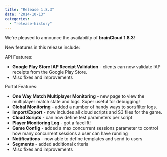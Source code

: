 ```yaml
---
title: "Release 1.8.3"
date: "2014-10-13"
categories: 
  - "release-history"
---
```


We're pleased to announce the availability of **brainCloud 1.8.3**!

New features in this release include:

API Features:

- **Google Play Store IAP Receipt Validation** - clients can now validate IAP receipts from the Google Play Store.
- Misc fixes and improvements

Portal Features:

- **One Way Match Multiplayer Monitoring** - new page to view the multiplayer match state and logs. Super useful for debugging!
- **Global Monitoring** - added a number of handy ways to sort/filter logs.
- **Import/Export** - now includes all cloud scripts and S3 files for the game.
- **Cloud Scripts** - can now define test parameters per script
- **Player Monitoring Log** - got a facelift!
- **Game Config** - added a max concurrent sessions parameter to control how many concurrent sessions a user can have running
- **Notifications** - now able to define templates and send to users
- **Segments** - added additional criteria
- Misc fixes and improvements
